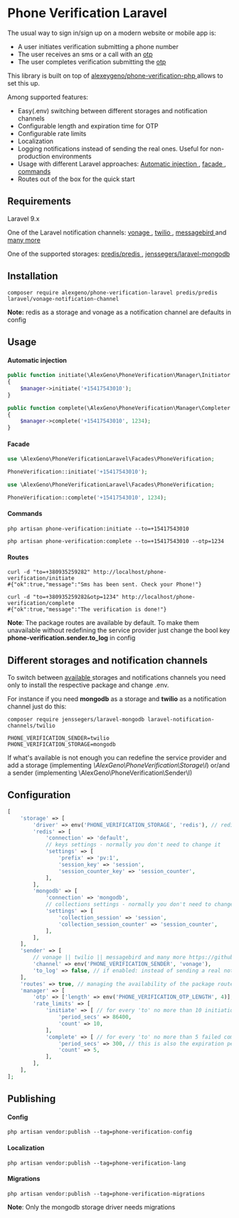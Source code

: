 # Phone Verification Laravel  #

The usual way to sign in/sign up on a modern website or mobile app is:
- A user initiates verification submitting a phone number
- The user receives an sms or a call with an [ otp](https://en.wikipedia.org/wiki/One-time_password)
- The user completes verification submitting the [ otp](https://en.wikipedia.org/wiki/One-time_password)

This library is built on top of [ alexeygeno/phone-verification-php ](https://github.com/alexeygeno/phone-verification-php) allows to set this up.

Among supported features: 
 - Easy(.env) switching between different storages and notification channels
 - Configurable length and expiration time for OTP 
 - Configurable rate limits
 - Localization
 - Logging notifications instead of sending the real ones. Useful for non-production environments
 - Usage with different Laravel approaches: [ Automatic injection ](https://laravel.com/docs/10.x/container#automatic-injection), [ facade ](https://laravel.com/docs/10.x/facades), [ commands ](https://laravel.com/docs/10.x/artisan#writing-commands)
 - Routes out of the box for the quick start

## Requirements
Laravel 9.x

One of the Laravel notification channels: [ vonage ](https://github.com/laravel/vonage-notification-channel), [ twilio ](https://github.com/laravel-notification-channels/twilio), [ messagebird ](https://github.com/laravel-notification-channels/messagebird)  and [many more ](https://github.com/laravel-notification-channels?q=&type=all&language=php&sort=)

One of the supported storages: [ predis/predis ](https://github.com/predis/predis), [ jenssegers/laravel-mongodb ](https://github.com/jenssegers/laravel-mongodb)
## Installation
```shell
composer require alexgeno/phone-verification-laravel predis/predis laravel/vonage-notification-channel
```
**Note:** redis as a storage and vonage as a notification channel are defaults in config 

## Usage
#### Automatic injection
```php
public function initiate(\AlexGeno\PhoneVerification\Manager\Initiator $manager)
{
    $manager->initiate('+15417543010');
}
```
```php
public function complete(\AlexGeno\PhoneVerification\Manager\Completer $manager)
{
    $manager->complete('+15417543010', 1234);
}
```
#### Facade
```php
use \AlexGeno\PhoneVerificationLaravel\Facades\PhoneVerification;

PhoneVerification::initiate('+15417543010');
```
```php
use \AlexGeno\PhoneVerificationLaravel\Facades\PhoneVerification;

PhoneVerification::complete('+15417543010', 1234);
```
#### Commands
```shell
php artisan phone-verification:initiate --to=+15417543010
```
```shell
php artisan phone-verification:complete --to=+15417543010 --otp=1234
```
#### Routes
```shell
curl -d "to=+380935259282" http://localhost/phone-verification/initiate
#{"ok":true,"message":"Sms has been sent. Check your Phone!"}
```
```shell
curl -d "to=+380935259282&otp=1234" http://localhost/phone-verification/complete
#{"ok":true,"message":"The verification is done!"}
```
**Note**: The package routes are available by default. To make them unavailable without redefining the service provider just change the bool key **phone-verification.sender.to_log** in config

## Different storages and notification channels
To switch between [ available ](#Requirements) storages and notifications channels you need only to install the respective package and change .env.

For instance if you need **mongodb** as a storage and **twilio** as a notification channel just do this:
```shell
composer require jenssegers/laravel-mongodb laravel-notification-channels/twilio
```
```dotenv
PHONE_VERIFICATION_SENDER=twilio
PHONE_VERIFICATION_STORAGE=mongodb
```
If what's available is not enough you can redefine the service provider and add a storage (implementing *\AlexGeno\PhoneVerification\Storage\I*) or/and a sender (implementing \AlexGeno\PhoneVerification\Sender\I)



## Configuration
```php
[
    'storage' => [
        'driver' => env('PHONE_VERIFICATION_STORAGE', 'redis'), // redis || mongodb
        'redis' => [
            'connection' => 'default',
            // keys settings - normally you don't need to change it
            'settings' => [
                'prefix' => 'pv:1',
                'session_key' => 'session',
                'session_counter_key' => 'session_counter',
            ],
        ],
        'mongodb' => [
            'connection' => 'mongodb',
            // collections settings - normally you don't need to change it
            'settings' => [
                'collection_session' => 'session',
                'collection_session_counter' => 'session_counter',
            ],
        ],
    ],
    'sender' => [
        // vonage || twilio || messagebird and many more https://github.com/laravel-notification-channels
        'channel' => env('PHONE_VERIFICATION_SENDER', 'vonage'),
        'to_log' => false, // if enabled: instead of sending a real notification, debug it to the app log
    ],
    'routes' => true, // managing the availability of the package routes without redefining the service provider
    'manager' => [
        'otp' => ['length' => env('PHONE_VERIFICATION_OTP_LENGTH', 4)],
        'rate_limits' => [
            'initiate' => [ // for every 'to' no more than 10 initiations over 24 hours
                'period_secs' => 86400,
                'count' => 10,
            ],
            'complete' => [ // for every 'to' no more than 5 failed completion over 5 minutes
                'period_secs' => 300, // this is also the expiration period for an otp
                'count' => 5,
            ],
        ],
    ],
];

```


## Publishing
#### Config
```shell
php artisan vendor:publish --tag=phone-verification-config
```
#### Localization
```shell
php artisan vendor:publish --tag=phone-verification-lang
```
#### Migrations
```shell
php artisan vendor:publish --tag=phone-verification-migrations
```
**Note**: Only the mongodb storage driver needs migrations



